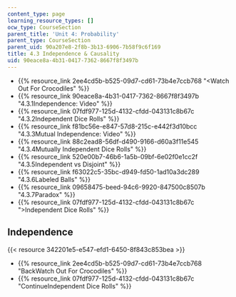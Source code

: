 ```yaml
---
content_type: page
learning_resource_types: []
ocw_type: CourseSection
parent_title: 'Unit 4: Probability'
parent_type: CourseSection
parent_uid: 90a207e8-2f8b-3b13-6906-7b58f9c6f169
title: 4.3 Independence & Causality
uid: 90eace8a-4b31-0417-7362-8667f8f3497b
---
```


*   {{% resource_link 2ee4cd5b-b525-09d7-cd61-73b4e7ccb768 "\<Watch Out For Crocodiles" %}}
*   {{% resource_link 90eace8a-4b31-0417-7362-8667f8f3497b "4.3.1Independence: Video" %}}
*   {{% resource_link 07fdf977-125d-4132-cfdd-043131c8b67c "4.3.2Independent Dice Rolls" %}}
*   {{% resource_link f81bc56e-e847-57d8-215c-e442f3d10bcc "4.3.3Mutual Independence: Video" %}}
*   {{% resource_link 88c2ead8-56df-d490-9166-d60a3f11e545 "4.3.4Mutually Independent Dice Rolls" %}}
*   {{% resource_link 520e00b7-46b6-1a5b-09bf-6e02f0e1cc2f "4.3.5Independent vs Disjoint" %}}
*   {{% resource_link f63022c5-35bc-d949-fd50-1ad10a3dc289 "4.3.6Labeled Balls" %}}
*   {{% resource_link 09658475-beed-94c6-9920-847500c8507b "4.3.7Paradox" %}}
*   {{% resource_link 07fdf977-125d-4132-cfdd-043131c8b67c "\>Independent Dice Rolls" %}}

Independence
------------

{{< resource 342201e5-e547-efd1-6450-8f843c853bea >}}

*   {{% resource_link 2ee4cd5b-b525-09d7-cd61-73b4e7ccb768 "BackWatch Out For Crocodiles" %}}
*   {{% resource_link 07fdf977-125d-4132-cfdd-043131c8b67c "ContinueIndependent Dice Rolls" %}}